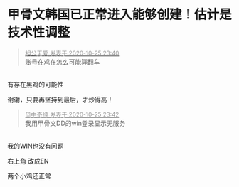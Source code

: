 # 甲骨文韩国已正常进入能够创建！估计是技术性调整


<div class="quote"><blockquote><font size="2"><a href="https://www.hostloc.com/forum.php?mod=redirect&amp;goto=findpost&amp;pid=9351918&amp;ptid=758408" target="_blank"><font color="#999999">相公无爱 发表于 2020-10-25 23:40</font></a></font><br />
账号在鸡在怎么可能算翻车</blockquote></div><br />
有存在黑鸡的可能性

谢谢，只要再坚持到最后，才炒得高！

<div class="quote"><blockquote><font size="2"><a href="https://www.hostloc.com/forum.php?mod=redirect&amp;goto=findpost&amp;pid=9351924&amp;ptid=758408" target="_blank"><font color="#999999">风中奇缘 发表于 2020-10-25 23:42</font></a></font><br />
我用甲骨文DD的win登录显示无服务</blockquote></div><br />
我的WIN也没有问题

右上角 改成EN

两个小鸡还正常
